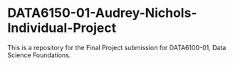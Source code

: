 # DATA6150-01-Audrey-Nichols-Individual-Project
This is a repository for the Final Project submission for DATA6100-01, Data Science Foundations.
